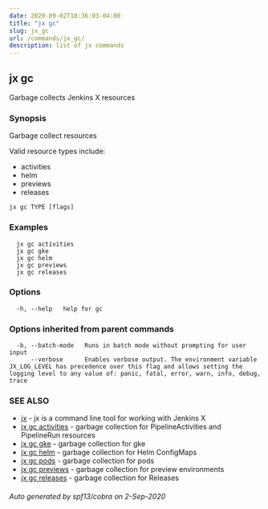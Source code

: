 ```yaml
---
date: 2020-09-02T10:36:03-04:00
title: "jx gc"
slug: jx_gc
url: /commands/jx_gc/
description: list of jx commands
---
```

## jx gc

Garbage collects Jenkins X resources

### Synopsis

Garbage collect resources
  
  Valid resource types include:
  
* activities  
* helm  
* previews  
* releases

```
jx gc TYPE [flags]
```

### Examples

```
  jx gc activities
  jx gc gke
  jx gc helm
  jx gc previews
  jx gc releases
```

### Options

```
  -h, --help   help for gc
```

### Options inherited from parent commands

```
  -b, --batch-mode   Runs in batch mode without prompting for user input
      --verbose      Enables verbose output. The environment variable JX_LOG_LEVEL has precedence over this flag and allows setting the logging level to any value of: panic, fatal, error, warn, info, debug, trace
```

### SEE ALSO

* [jx](/commands/jx/)  - jx is a command line tool for working with Jenkins X
* [jx gc activities](/commands/jx_gc_activities/)  - garbage collection for PipelineActivities and PipelineRun resources
* [jx gc gke](/commands/jx_gc_gke/)  - garbage collection for gke
* [jx gc helm](/commands/jx_gc_helm/)  - garbage collection for Helm ConfigMaps
* [jx gc pods](/commands/jx_gc_pods/)  - garbage collection for pods
* [jx gc previews](/commands/jx_gc_previews/)  - garbage collection for preview environments
* [jx gc releases](/commands/jx_gc_releases/)  - garbage collection for Releases

###### Auto generated by spf13/cobra on 2-Sep-2020

